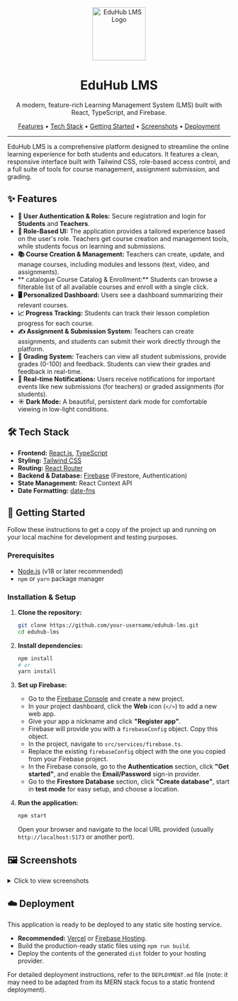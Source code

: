 <div align="center">
  <img src="https://raw.githubusercontent.com/user-attachments/assets/195971a8-d9f7-4148-8924-ac5434440c83" alt="EduHub LMS Logo" width="120">
  <h1>EduHub LMS</h1>
  <p>A modern, feature-rich Learning Management System (LMS) built with React, TypeScript, and Firebase.</p>
  <p>
    <a href="#-features">Features</a> •
    <a href="#-tech-stack">Tech Stack</a> •
    <a href="#-getting-started">Getting Started</a> •
    <a href="#-screenshots">Screenshots</a> •
    <a href="#-deployment">Deployment</a>
  </p>
</div>

---

EduHub LMS is a comprehensive platform designed to streamline the online learning experience for both students and educators. It features a clean, responsive interface built with Tailwind CSS, role-based access control, and a full suite of tools for course management, assignment submission, and grading.

## ✨ Features

-   **🔐 User Authentication & Roles:** Secure registration and login for **Students** and **Teachers**.
-   **🎨 Role-Based UI:** The application provides a tailored experience based on the user's role. Teachers get course creation and management tools, while students focus on learning and submissions.
-   **📚 Course Creation & Management:** Teachers can create, update, and manage courses, including modules and lessons (text, video, and assignments).
-   ** catalogue Course Catalog & Enrollment:** Students can browse a filterable list of all available courses and enroll with a single click.
-   **🖥️ Personalized Dashboard:** Users see a dashboard summarizing their relevant courses.
-   **📈 Progress Tracking:** Students can track their lesson completion progress for each course.
-   **✍️ Assignment & Submission System:** Teachers can create assignments, and students can submit their work directly through the platform.
-   **💯 Grading System:** Teachers can view all student submissions, provide grades (0-100) and feedback. Students can view their grades and feedback in real-time.
-   **🔔 Real-time Notifications:** Users receive notifications for important events like new submissions (for teachers) or graded assignments (for students).
-   **☀️ Dark Mode:** A beautiful, persistent dark mode for comfortable viewing in low-light conditions.

## 🛠️ Tech Stack

-   **Frontend:** [React.js](https://reactjs.org/), [TypeScript](https://www.typescriptlang.org/)
-   **Styling:** [Tailwind CSS](https://tailwindcss.com/)
-   **Routing:** [React Router](https://reactrouter.com/)
-   **Backend & Database:** [Firebase](https://firebase.google.com/) (Firestore, Authentication)
-   **State Management:** React Context API
-   **Date Formatting:** [date-fns](https://date-fns.org/)

## 🚀 Getting Started

Follow these instructions to get a copy of the project up and running on your local machine for development and testing purposes.

### Prerequisites

-   [Node.js](https://nodejs.org/) (v18 or later recommended)
-   `npm` or `yarn` package manager

### Installation & Setup

1.  **Clone the repository:**
    ```bash
    git clone https://github.com/your-username/eduhub-lms.git
    cd eduhub-lms
    ```

2.  **Install dependencies:**
    ```bash
    npm install
    # or
    yarn install
    ```

3.  **Set up Firebase:**
    -   Go to the [Firebase Console](https://console.firebase.google.com/) and create a new project.
    -   In your project dashboard, click the **Web** icon (`</>`) to add a new web app.
    -   Give your app a nickname and click **"Register app"**.
    -   Firebase will provide you with a `firebaseConfig` object. Copy this object.
    -   In the project, navigate to `src/services/firebase.ts`.
    -   Replace the existing `firebaseConfig` object with the one you copied from your Firebase project.
    -   In the Firebase console, go to the **Authentication** section, click **"Get started"**, and enable the **Email/Password** sign-in provider.
    -   Go to the **Firestore Database** section, click **"Create database"**, start in **test mode** for easy setup, and choose a location.

4.  **Run the application:**
    ```bash
    npm start
    ```
    Open your browser and navigate to the local URL provided (usually `http://localhost:5173` or another port).

## 🖼️ Screenshots

<details>
<summary>Click to view screenshots</summary>

| Landing Page | Dashboard |
| :---: | :---: |
| <img src="image.png" alt="Landing Page Screenshot" width="400"> |  |

| All Courses | Course Detail |
| :---: | :---: |
|  |  |

| Assignment (Student View) | Assignment (Teacher View) |
| :---: | :---: |
|  |  |

</details>


## ☁️ Deployment

This application is ready to be deployed to any static site hosting service.

-   **Recommended:** [Vercel](https://vercel.com/) or [Firebase Hosting](https://firebase.google.com/docs/hosting).
-   Build the production-ready static files using `npm run build`.
-   Deploy the contents of the generated `dist` folder to your hosting provider.

For detailed deployment instructions, refer to the `DEPLOYMENT.md` file (note: it may need to be adapted from its MERN stack focus to a static frontend deployment).